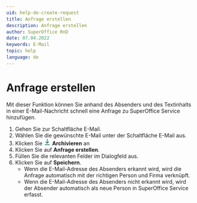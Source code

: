 ```yaml
---
uid: help-de-create-request
title: Anfrage erstellen
description: Anfrage erstellen
author: SuperOffice RnD
date: 07.04.2022
keywords: E-Mail
topic: help
language: de
---
```


# Anfrage erstellen

Mit dieser Funktion können Sie anhand des Absenders und des Textinhalts in einer E-Mail-Nachricht schnell eine Anfrage zu SuperOffice Service hinzufügen.

1. Gehen Sie zur Schaltfläche E-Mail.
2. Wählen Sie die gewünschte E-Mail unter der Schaltfläche E-Mail aus.
3. Klicken Sie ![Symbol][img1] **Archivieren** an
4. Klicken Sie auf **Anfrage erstellen**.
5. Füllen Sie die relevanten Felder im Dialogfeld aus.
6. Klicken Sie auf **Speichern**.
    * Wenn die E-Mail-Adresse des Absenders erkannt wird, wird die Anfrage automatisch mit der richtigen Person und Firma verknüpft.
    * Wenn die E-Mail-Adresse des Absenders nicht erkannt wird, wird der Absender automatisch als neue Person in SuperOffice Service erfasst.

<!-- Referenced links -->

<!-- Referenced images -->
[img1]: ../../../../../common/icons/archive-icon.png
